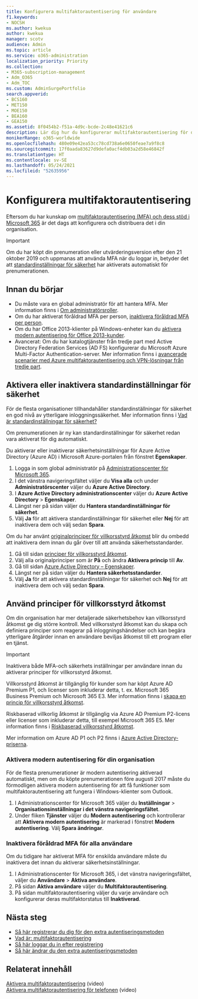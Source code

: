 ```yaml
---
title: Konfigurera multifaktorautentisering för användare
f1.keywords:
- NOCSH
ms.author: kwekua
author: kwekua
manager: scotv
audience: Admin
ms.topic: article
ms.service: o365-administration
localization_priority: Priority
ms.collection:
- M365-subscription-management
- Adm_O365
- Adm_TOC
ms.custom: AdminSurgePortfolio
search.appverid:
- BCS160
- MET150
- MOE150
- BEA160
- GEA150
ms.assetid: 8f0454b2-f51a-4d9c-bcde-2c48e41621c6
description: Lär dig hur du konfigurerar multifaktorautentisering för din organisation.
monikerRange: o365-worldwide
ms.openlocfilehash: 480e09e42ea53cc78cd738a6e0650feae7a9f8c8
ms.sourcegitcommit: 17f0aada83627d9defa0acf4db03a2d58e46842f
ms.translationtype: HT
ms.contentlocale: sv-SE
ms.lasthandoff: 05/24/2021
ms.locfileid: "52635956"
---
```

# <a name="set-up-multi-factor-authentication"></a>Konfigurera multifaktorautentisering

Eftersom du har kunskap om [multifaktorautentisering (MFA) och dess stöd i Microsoft 365](multi-factor-authentication-microsoft-365.md) är det dags att konfigurera och distribuera det i din organisation.

> [!IMPORTANT]
> Om du har köpt din prenumeration eller utvärderingsversion efter den 21 oktober 2019 och uppmanas att använda MFA när du loggar in, betyder det att [standardinställningar för säkerhet](/azure/active-directory/fundamentals/concept-fundamentals-security-defaults) har aktiverats automatiskt för prenumerationen.

## <a name="before-you-begin"></a>Innan du börjar

- Du måste vara en global administratör för att hantera MFA. Mer information finns i [Om administratörsroller](../add-users/about-admin-roles.md).
- Om du har aktiverat föråldrad MFA per person, [inaktivera föråldrad MFA per person](#turn-off-legacy-per-user-mfa).
- Om du har Office 2013-klienter på Windows-enheter kan du [aktivera modern autentisering för Office 2013-kunder](./enable-modern-authentication.md).
- Avancerat: Om du har katalogtjänster från tredje part med Active Directory Federation Services (AD FS) konfigurerar du Microsoft Azure Multi-Factor Authentication-server. Mer information finns i [avancerade scenarier med Azure multifaktorautentisering och VPN-lösningar från tredje part](/azure/active-directory/authentication/howto-mfaserver-nps-vpn).

## <a name="turn-security-defaults-on-or-off"></a>Aktivera eller inaktivera standardinställningar för säkerhet

För de flesta organisationer tillhandahåller standardinställningar för säkerhet en god nivå av ytterligare inloggningssäkerhet. Mer information finns i [Vad är standardinställningar för säkerhet?](/azure/active-directory/fundamentals/concept-fundamentals-security-defaults)

Om prenumerationen är ny kan standardinställningar för säkerhet redan vara aktiverat för dig automatiskt.

Du aktiverar eller inaktiverar säkerhetsinställningar för Azure Active Directory (Azure AD) i Microsoft Azure-portalen från fönstret **Egenskaper**.

1. Logga in som global administratör på [Administrationscenter för Microsoft 365](https://admin.microsoft.com).
2. I det vänstra navigeringsfältet väljer du **Visa alla** och under **Administratörscenter** väljer du **Azure Active Directory**.
3. I **Azure Active Directory administrationscenter** väljer du **Azure Active Directory** \> **Egenskaper**.
4. Längst ner på sidan väljer du **Hantera standardinställningar för säkerhet**.
5. Välj **Ja** för att aktivera standardinställningar för säkerhet eller **Nej** för att inaktivera dem och välj sedan **Spara**.

Om du har använt [originalprinciper för villkorsstyrd åtkomst](/azure/active-directory/conditional-access/concept-baseline-protection) blir du ombedd att inaktivera dem innan du går över till att använda säkerhetsstandarder.

1. Gå till sidan [principer för villkorsstyrd åtkomst](https://portal.azure.com/#blade/Microsoft_AAD_IAM/ConditionalAccessBlade/Policies).
2. Välj alla originalprinciper som är **På** och ändra **Aktivera princip** till **Av**.
3. Gå till sidan [Azure Active Directory – Egenskaper](https://portal.azure.com/#blade/Microsoft_AAD_IAM/ActiveDirectoryMenuBlade/Properties).
4. Längst ner på sidan väljer du **Hantera säkerhetsstandarder**.
5. Välj **Ja** för att aktivera standardinställningar för säkerhet och **Nej** för att inaktivera dem och välj sedan **Spara**.

## <a name="use-conditional-access-policies"></a>Använd principer för villkorsstyrd åtkomst

Om din organisation har mer detaljerade säkerhetsbehov kan villkorsstyrd åtkomst ge dig större kontroll. Med villkorsstyrd åtkomst kan du skapa och definiera principer som reagerar på inloggningshändelser och kan begära ytterligare åtgärder innan en användare beviljas åtkomst till ett program eller en tjänst.

> [!IMPORTANT]
> Inaktivera både MFA-och säkerhets inställningar per användare innan du aktiverar principer för villkorsstyrd åtkomst.

Villkorsstyrd åtkomst är tillgänglig för kunder som har köpt Azure AD Premium P1, och licenser som inkluderar detta, t. ex. Microsoft 365 Business Premium och Microsoft 365 E3. Mer information finns i [skapa en princip för villkorsstyrd åtkomst](/azure/active-directory/authentication/tutorial-enable-azure-mfa).

Riskbaserad villkorlig åtkomst är tillgänglig via Azure AD Premium P2-licens eller licenser som inkluderar detta, till exempel Microsoft 365 E5. Mer information finns i [Riskbaserad villkorsstyrd åtkomst](/azure/active-directory/conditional-access/howto-conditional-access-policy-risk).

Mer information om Azure AD P1 och P2 finns i [Azure Active Directory-priserna](https://azure.microsoft.com/pricing/details/active-directory/).

### <a name="turn-on-modern-authentication-for-your-organization"></a>Aktivera modern autentisering för din organisation

För de flesta prenumerationer är modern autentisering aktiverad automatiskt, men om du köpte prenumerationen före augusti 2017 måste du förmodligen aktivera modern autentisering för att få funktioner som multifaktorautentisering att fungera i Windows-klienter som Outlook.


1. I Administrationscenter för Microsoft 365 väljer du **Inställningar** \> **Organisationsinställningar i det vänstra navigeringsfältet**.
2. Under fliken **Tjänster** väljer du **Modern autentisering** och kontrollerar att **Aktivera modern autentisering** är markerad i fönstret **Modern autentisering**. Välj **Spara ändringar**.

### <a name="turn-off-legacy-per-user-mfa"></a>Inaktivera föråldrad MFA för alla användare

Om du tidigare har aktiverat MFA för enskilda användare måste du inaktivera det innan du aktiverar säkerhetsinställningar.

1. I Administrationscenter för Microsoft 365, i det vänstra navigeringsfältet, väljer du **Användare** \> **Aktiva användare**.
1. På sidan **Aktiva användare** väljer du **Multifaktorautentisering**.
1. På sidan multifaktorautentisering väljer du varje användare och konfigurerar deras multifaktorstatus till **Inaktiverad**.

## <a name="next-steps"></a>Nästa steg

- [Så här registrerar du dig för den extra autentiseringsmetoden](https://support.microsoft.com/office/ace1d096-61e5-449b-a875-58eb3d74de14)
- [Vad är: multifaktorautentisering](https://support.microsoft.com/help/4577374/what-is-multifactor-authentication)
- [Så här loggar du in efter registrering](https://support.microsoft.com/office/2b856342-170a-438e-9a4f-3c092394d3cb)
- [Så här ändrar du den extra autentiseringsmetoden](https://support.microsoft.com/office/956ec8d0-7081-4518-a701-f8414cc20831)

## <a name="related-content"></a>Relaterat innehåll

[Aktivera multifaktorautentisering](../../business-video/turn-on-mfa.md) (video)\
[Aktivera multifaktorautentisering för telefonen](../../business-video/set-up-mfa.md) (video)